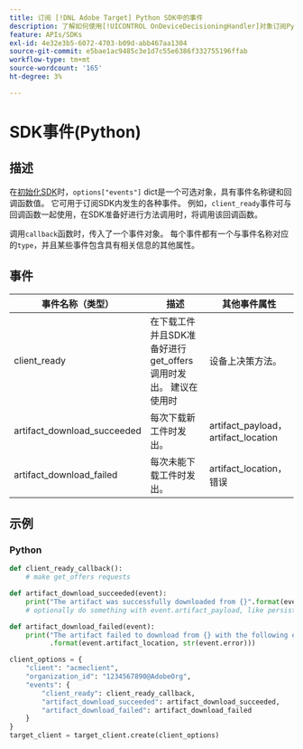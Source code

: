 ```yaml
---
title: 订阅 [!DNL Adobe Target] Python SDK中的事件
description: 了解如何使用[!UICONTROL OnDeviceDecisioningHandler]对象订阅Python SDK中发生的各种事件。
feature: APIs/SDKs
exl-id: 4e32e3b5-6072-4703-b09d-abb467aa1304
source-git-commit: e5bae1ac9485c3e1d7c55e6386f332755196ffab
workflow-type: tm+mt
source-wordcount: '165'
ht-degree: 3%

---
```


# SDK事件(Python)

## 描述

在[初始化SDK](initialize-sdk.md)时，`options["events"]` dict是一个可选对象，具有事件名称键和回调函数值。 它可用于订阅SDK内发生的各种事件。 例如，`client_ready`事件可与回调函数一起使用，在SDK准备好进行方法调用时，将调用该回调函数。

调用`callback`函数时，传入了一个事件对象。 每个事件都有一个与事件名称对应的`type`，并且某些事件包含具有相关信息的其他属性。

## 事件

| 事件名称（类型） | 描述 | 其他事件属性 |
| --- | --- | --- |
| client_ready | 在下载工件并且SDK准备好进行get_offers调用时发出。 建议在使用时 | 设备上决策方法。 | 无 |
| artifact_download_succeeded | 每次下载新工件时发出。 | artifact_payload， artifact_location |
| artifact_download_failed | 每次未能下载工件时发出。 | artifact_location，错误 |

## 示例

### Python

```python {line-numbers="true"}
def client_ready_callback():
    # make get_offers requests

def artifact_download_succeeded(event):
    print("The artifact was successfully downloaded from {}".format(event.artifact_location))
    # optionally do something with event.artifact_payload, like persist it

def artifact_download_failed(event):
    print("The artifact failed to download from {} with the following error: {}"
          .format(event.artifact_location, str(event.error)))

client_options = {
    "client": "acmeclient",
    "organization_id": "1234567890@AdobeOrg",
    "events": {
        "client_ready": client_ready_callback,
        "artifact_download_succeeded": artifact_download_succeeded,
        "artifact_download_failed": artifact_download_failed
    }
}
target_client = target_client.create(client_options)
```
